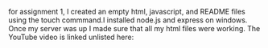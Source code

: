 for assignment 1, I created an empty html, javascript, and README files using the touch commmand.I installed node.js and express on windows. Once my server was up I made sure that all my html files were working.
The YouTube video is linked unlisted here:
